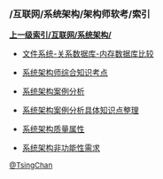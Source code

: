 ### /互联网/系统架构/架构师软考/索引


**[上一级索引/互联网/系统架构/](/互联网/系统架构/)**

- [文件系统-关系数据库-内存数据库比较](/互联网/系统架构/架构师软考/文件系统-关系数据库-内存数据库比较)

- [系统架构师综合知识考点](/互联网/系统架构/架构师软考/系统架构师综合知识考点)

- [系统架构案例分析](/互联网/系统架构/架构师软考/系统架构案例分析)

- [系统架构案例分析具体知识点整理](/互联网/系统架构/架构师软考/系统架构案例分析具体知识点整理)

- [系统架构质量属性](/互联网/系统架构/架构师软考/系统架构质量属性)

- [系统架构非功能性需求](/互联网/系统架构/架构师软考/系统架构非功能性需求)


<font size=2 color='grey'> [@TsingChan](http://www.9ong.com/) </font>

